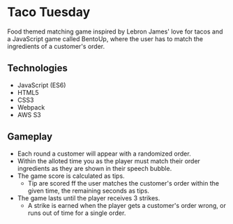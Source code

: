 # Taco Tuesday

Food themed matching game inspired by Lebron James' love for tacos and a JavaScript game called BentoUp, where the user has to match the ingredients of a customer's order.

## Technologies 
* JavaScript (ES6)
* HTML5
* CSS3
* Webpack
* AWS S3

## Gameplay
* Each round a customer will appear with a randomized order. 
* Within the alloted time you as the player must match their order ingredients as they are shown in their speech bubble. 
* The game score is calculated as tips. 
  * Tip are scored ff the user matches the customer's order within the given time, the remaining seconds as tips. 
* The game lasts until the player receives 3 strikes.
  * A strike is earned when the player gets a customer's order wrong, or runs out of time for a single order.
  
